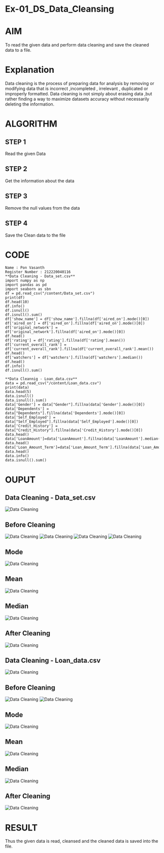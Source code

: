 # Ex-01_DS_Data_Cleansing
# AIM
To read the given data and perform data cleaning and save the cleaned data to a file.

# Explanation
Data cleaning is the process of preparing data for analysis by removing or modifying data that is incorrect ,incompleted , irrelevant , duplicated or improperly formatted. Data cleaning is not simply about erasing data ,but rather finding a way to maximize datasets accuracy without necessarily deleting the information.

# ALGORITHM
## STEP 1
Read the given Data

## STEP 2
Get the information about the data

## STEP 3
Remove the null values from the data

## STEP 4
Save the Clean data to the file

# CODE
~~~
Name : Pon Vasanth
Register Number : 212220040116
**Data Cleaning - Data_set.csv**
import numpy as np
import pandas as pd
import seaborn as sbn
df = pd.read_csv("/content/Data_set.csv")
print(df)
df.head(10)
df.info()
df.isnull()
df.isnull().sum()
df['show_name'] = df['show_name'].fillna(df['aired_on'].mode()[0])
df['aired_on'] = df['aired_on'].fillna(df['aired_on'].mode()[0])
df['original_network'] = df['original_network'].fillna(df['aired_on'].mode()[0])
df.head()
df['rating'] = df['rating'].fillna(df['rating'].mean())
df['current_overall_rank'] = df['current_overall_rank'].fillna(df['current_overall_rank'].mean())
df.head()
df['watchers'] = df['watchers'].fillna(df['watchers'].median())
df.head()
df.info()
df.isnull().sum()

**Data Cleannig - Loan_data.csv**
data = pd.read_csv("/content/Loan_data.csv")
print(data)
data.head(5)
data.isnull()
data.isnull().sum()
data['Gender'] = data["Gender"].fillna(data['Gender'].mode()[0])
data['Dependents'] = data["Dependents"].fillna(data['Dependents'].mode()[0])
data['Self_Employed'] = data["Self_Employed"].fillna(data['Self_Employed'].mode()[0])
data['Credit_History'] = data["Credit_History"].fillna(data['Credit_History'].mode()[0])
data.head()
data['LoanAmount']=data['LoanAmount'].fillna(data['LoanAmount'].median())
data.head()
data['Loan_Amount_Term']=data['Loan_Amount_Term'].fillna(data['Loan_Amount_Term'].mean())
data.head()
data.info()
data.isnull().sum()

~~~
# OUPUT
## Data Cleaning - Data_set.csv
![Data Cleaning](https://github.com/Vasanth2003/Ex-01-Data-Cleaning/blob/main/Read.png)

## Before Cleaning
![Data Cleaning](https://github.com/Vasanth2003/Ex-01-Data-Cleaning/blob/main/Before%20Cleaning%20(2).png)
![Data Cleaning](https://github.com/Vasanth2003/Ex-01-Data-Cleaning/blob/main/Before%20Cleaning%20(3).png)
![Data Cleaning](https://github.com/Vasanth2003/Ex-01-Data-Cleaning/blob/main/Before%20Cleaning%20(4).png)
![Data Cleaning](https://github.com/Vasanth2003/Ex-01-Data-Cleaning/blob/main/Before%20Cleaning%20(5).png)

## Mode
![Data Cleaning](https://github.com/Vasanth2003/Ex-01-Data-Cleaning/blob/main/Mode.png)

## Mean
![Data Cleaning](https://github.com/Vasanth2003/Ex-01-Data-Cleaning/blob/main/Mean'.png)

## Median
![Data Cleaning](https://github.com/Vasanth2003/Ex-01-Data-Cleaning/blob/main/Median.png)

## After Cleaning
![Data Cleaning](https://github.com/Vasanth2003/Ex-01-Data-Cleaning/blob/main/After%20Cleaning.png)

## Data Cleaning - Loan_data.csv
![Data Cleaning](https://github.com/Vasanth2003/Ex-01-Data-Cleaning/blob/main/image1.png)

## Before Cleaning
![Data Cleaning](https://github.com/Vasanth2003/Ex-01-Data-Cleaning/blob/main/image2.pngg)
![Data Cleaning](https://github.com/Vasanth2003/Ex-01-Data-Cleaning/blob/main/image3.png)

## Mode
![Data Cleaning](https://github.com/Vasanth2003/Ex-01-Data-Cleaning/blob/main/mode2.png)

## Mean
![Data Cleaning](https://github.com/Vasanth2003/Ex-01-Data-Cleaning/blob/main/mean2.png)

## Median
![Data Cleaning](https://github.com/Vasanth2003/Ex-01-Data-Cleaning/blob/main/median2.png)

## After Cleaning
![Data Cleaning](/images/image4.png)


# RESULT
Thus the given data is read, cleansed and the cleaned data is saved into the file.
